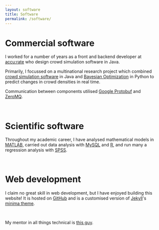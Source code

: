 ```yaml
---
layout: software
title: Software
permalink: /software/
---
```

# Commercial software

I worked for a number of years as a front and backend developer at 
[accu:rate](https://www.accu-rate.de/en/)
 who design crowd simulation software in Java.

Primarily, I focussed on a multinational research project which combined 
[crowd simulation software](https://www.accu-rate.de/en/software-crowd-it-en/) in Java and
[Bayesian Optimization](https://arxiv.org/abs/1807.02811) in Python to 
predict changes in crowd densities in real time.

Communication between components utilised [Google Protobuf](https://developers.google.com/protocol-buffers) 
and [ZeroMQ](https://zeromq.org/).

<br>

# Scientific software

Throughout my academic career, I have analysed mathematical models in 
[MATLAB](https://www.mathworks.com/products/matlab.html), carried out data analysis with 
[MySQL](https://www.mysql.com/) and 
[R](https://www.r-project.org/), and run many a regression analysis with
[SPSS](https://www.ibm.com/products/spss-statistics).  

<br>

# Web development

I claim no great skill in web development, but I have enjoyed building this website!
It is hosted on
[GitHub](https://github.com/) and is a customised version of 
[Jekyll](https://jekyllrb.com/)'s 
[minima theme](https://github.com/jekyll/minima). 

<br>

My mentor in all things technical is [this guy](http://florian.sesser.at).